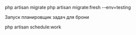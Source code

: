 
php artisan migrate
php artisan migrate:fresh --env=testing

Запуск планировщик задач для брони

php artisan schedule:work


